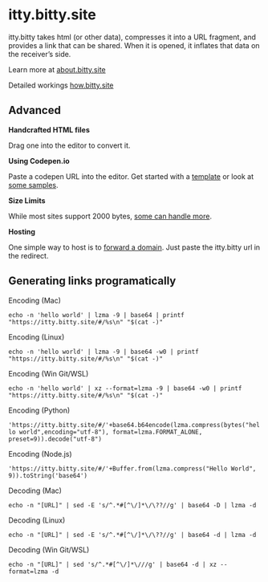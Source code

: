 # itty.bitty.site

itty.bitty takes html (or other data), compresses it into a URL fragment, and provides a link that can be shared. When it is opened, it inflates that data on the receiver’s side.

Learn more at [about.bitty.site](http://about.bitty.site)

Detailed workings [how.bitty.site](http://how.bitty.site)

## Advanced

**Handcrafted HTML files**

Drag one into the editor to convert it.

**Using Codepen.io**

Paste a codepen URL into the editor. Get started with a [template](https://codepen.io/pen?template=MXgrEr) or look at [some samples](https://codepen.io/collection/XprVQL/).

**Size Limits**

While most sites support 2000 bytes, [some can handle more](http://reference.bitty.site).
      
**Hosting**

One simple way to host is to [forward a domain](https://support.google.com/domains/answer/4522141?hl=en). Just paste the itty.bitty url in the redirect.

## Generating links programatically
Encoding (Mac)

```echo -n 'hello world' | lzma -9 | base64 | printf "https://itty.bitty.site/#/%s\n" "$(cat -)"```

Encoding (Linux)

```echo -n 'hello world' | lzma -9 | base64 -w0 | printf "https://itty.bitty.site/#/%s\n" "$(cat -)"```

Encoding (Win Git/WSL)

`echo -n 'hello world' | xz --format=lzma -9 | base64 -w0 | printf "https://itty.bitty.site/#/%s\n" "$(cat -)"`

Encoding (Python)

`'https://itty.bitty.site/#/'+base64.b64encode(lzma.compress(bytes("hello world",encoding="utf-8"), format=lzma.FORMAT_ALONE, preset=9)).decode("utf-8")`

Encoding (Node.js)

`'https://itty.bitty.site/#/'+Buffer.from(lzma.compress("Hello World", 9)).toString('base64')`

Decoding (Mac)

`echo -n "[URL]" | sed -E 's/^.*#[^\/]*\/\??//g' | base64 -D | lzma -d `

Decoding (Linux)

`echo -n "[URL]" | sed -E 's/^.*#[^\/]*\/\??//g' | base64 -d | lzma -d`

Decoding (Win Git/WSL)

`echo -n "[URL]" | sed 's/^.*#[^\/]*\///g' | base64 -d | xz --format=lzma -d`  

